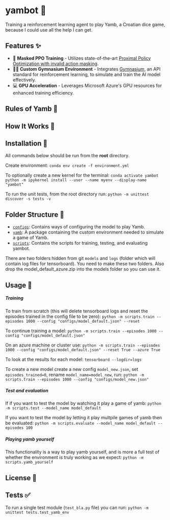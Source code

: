 # yambot 🎲
Training a reinforcement learning agent to play Yamb, a Croatian dice game, because I could use all the help I can get.

## Features ✨
- 🎲 **Masked PPO Training** - Utilizes state-of-the-art [Proximal Policy Optimization with invalid action masking](https://arxiv.org/abs/2006.14171).
- 🏋️‍♂️ **Custom Gymnasium Environment** - Integrates [Gymnasium](https://gymnasium.farama.org/), an API standard for reinforcement learning, to simulate and train the AI model effectively.
- 💻 **GPU Acceleration** - Leverages Microsoft Azure's GPU resources for enhanced training efficiency.

## Rules of Yamb 📜

## How It Works 🧩

## Installation 🔧
All commands below should be run from the **root** directory.

Create environment:
`conda env create -f environment.yml`

To optionally create a new kernel for the terminal:
`conda activate yambot`
`python -m ipykernel install --user --name myenv --display-name "yambot"`

To run the unit tests, from the root directory run:
`python -m unittest discover -s tests -v`

## Folder Structure 📂
- [`configs`](configs): Contains ways of configuring the model to play Yamb.
- [`yamb`](yamb): A package containing the custom environment needed to simulate a game of Yamb.
- [`scripts`](scripts): Contains the scripts for training, testing, and evaluating yambot.

There are two folders hidden from git `models` and `logs` (folder which will contain log files for tensorboard).
You need to make these two folders.
Also drop the model_default_azure.zip into the models folder so you can use it.

## Usage 🚀
##### Training
To train from scratch (this will delete tensorboard logs and reset the episodes trained in the config file to be zero):
`python -m scripts.train --episodes 1000 --config "configs/model_default.json" --reset`

To continue training a model:
`python -m scripts.train --episodes 1000 --config "configs/model_default.json"`

On an azure machine or cluster use:
`python -m scripts.train --episodes 1000 --config "configs/model_default.json" --reset True --azure True`

To look at the results for each model:
`tensorboard --logdir=logs`

To create a new model create a new config `model_new.json`, set `episodes_trained=0`, rename `model_name=model_new`, run:
`python -m scripts.train --episodes 1000 --config "configs/model_new.json"`

##### Test and evaluation
If if you want to test the model by watching it play a game of yamb:
`python -m scripts.test --model_name model_default`

If you want to test the model by letting it play multpile games of yamb then be evaluated:
`python -m scripts.evaluate --model_name model_default --episodes 100`

##### Playing yamb yourself
This functionality is a way to play yamb yourself, and is more a full test of whether the environment is truly working as we expect:
`python -m scripts.yamb_yourself`

## License 📄

## Tests ✅
To run a single test module (`test_bla.py` file) you can run:
`python -m unittest tests.test_yamb_env`


